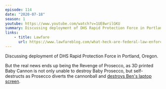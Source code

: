 ```yaml
---
episode: 114
date: "2020-07-18"
season: 1
youtube: https://www.youtube.com/watch?v=1UE8wrilGKU
summary: Discussing deployment of DHS Rapid Protection Force in Portland, Oregon
links:
    - title: Lawfare
      url: https://www.lawfareblog.com/what-heck-are-federal-law-enforcement-officers-doing-portland
---
```

Discussing deployment of DHS Rapid Protection Force in Portland, Oregon.

But the real news ends up being the Revenge of Prosecco, as 3D printed Baby Cannon is not only unable to destroy Baby Prosecco, but self-destructs as Prosecco diverts the cannonball and [destroys Ben's laptop screen][bc].

[bc]: https://youtube.com/watch?v=1UE8wrilGKU&t=3273
